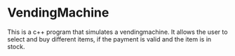 # VendingMachine

This is a c++ program that simulates a vendingmachine.
It allows the user to select and buy different items, if the payment is valid and the item is in stock.
